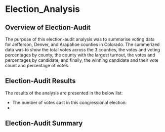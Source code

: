 # Election_Analysis

## Overview of Election-Audit

The purpose of this election-audit analysis was to summarise voting data for Jefferson, Denver, and Arapahoe counties in Colorado. The summerized data was to show the total votes across the 3 counties, the votes and voting percentages by county, the county with the largest turnout, the votes and percentages by candidate, and finally, the winning candidate and their vote count and percentage of votes.

## Election-Audit Results

The results of the analysis are presented in the below list:
- The number of votes cast in this congressional election:
- 

## Election-Audit Summary

